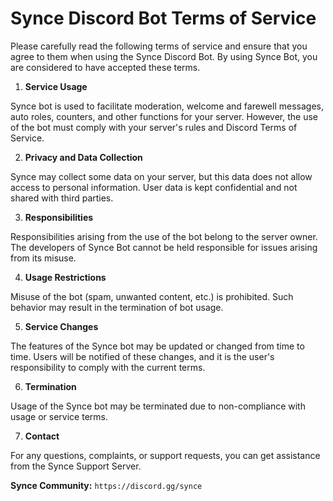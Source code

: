 # Synce Discord Bot Terms of Service

Please carefully read the following terms of service and ensure that you agree to them when using the Synce Discord Bot. By using Synce Bot, you are considered to have accepted these terms.

1. **Service Usage**

Synce bot is used to facilitate moderation, welcome and farewell messages, auto roles, counters, and other functions for your server. However, the use of the bot must comply with your server's rules and Discord Terms of Service.

2. **Privacy and Data Collection**

Synce may collect some data on your server, but this data does not allow access to personal information. User data is kept confidential and not shared with third parties.

3. **Responsibilities**

Responsibilities arising from the use of the bot belong to the server owner. The developers of Synce Bot cannot be held responsible for issues arising from its misuse.

4. **Usage Restrictions**

Misuse of the bot (spam, unwanted content, etc.) is prohibited. Such behavior may result in the termination of bot usage.

5. **Service Changes**

The features of the Synce bot may be updated or changed from time to time. Users will be notified of these changes, and it is the user's responsibility to comply with the current terms.

6. **Termination**

Usage of the Synce bot may be terminated due to non-compliance with usage or service terms.

7. **Contact**

For any questions, complaints, or support requests, you can get assistance from the Synce Support Server.

**Synce Community:** `https://discord.gg/synce`
